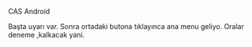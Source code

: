 CAS Android

Başta uyarı var. Sonra ortadaki butona tıklayınca ana menu geliyo.
Oralar deneme ,kalkacak yani.

